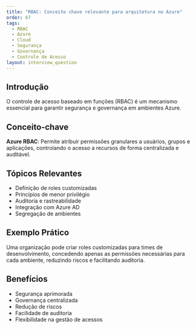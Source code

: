 ```yaml
---
title: "RBAC: Conceito chave relevante para arquitetura no Azure"
order: 67
tags:
  - RBAC
  - Azure
  - Cloud
  - Segurança
  - Governança
  - Controle de Acesso
layout: interview_question
---
```


## Introdução
O controle de acesso baseado em funções (RBAC) é um mecanismo essencial para garantir segurança e governança em ambientes Azure.

## Conceito-chave
**Azure RBAC**: Permite atribuir permissões granulares a usuários, grupos e aplicações, controlando o acesso a recursos de forma centralizada e auditável.

## Tópicos Relevantes
- Definição de roles customizadas
- Princípios de menor privilégio
- Auditoria e rastreabilidade
- Integração com Azure AD
- Segregação de ambientes

## Exemplo Prático
Uma organização pode criar roles customizadas para times de desenvolvimento, concedendo apenas as permissões necessárias para cada ambiente, reduzindo riscos e facilitando auditoria.

## Benefícios
- Segurança aprimorada
- Governança centralizada
- Redução de riscos
- Facilidade de auditoria
- Flexibilidade na gestão de acessos
